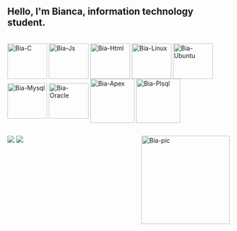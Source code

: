 ## Hello, I'm Bianca, information technology student.

<div style="display: inline_block"><br>
  <img align="center" alt="Bia-C" height="80" width="90" src="https://cdn.jsdelivr.net/gh/devicons/devicon/icons/c/c-original.svg">
  <img align="center" alt="Bia-Js" height="80" width="90" src="https://cdn.jsdelivr.net/gh/devicons/devicon/icons/javascript/javascript-original.svg">
  <img align="center" alt="Bia-Html" height="80" width="90" src="https://cdn.jsdelivr.net/gh/devicons/devicon/icons/html5/html5-original.svg">
  <img align="center" alt="Bia-Linux" height="80" width="90" src="https://cdn.jsdelivr.net/gh/devicons/devicon/icons/linux/linux-original.svg">
  <img align="center" alt="Bia-Ubuntu" height="80" width="90" src="https://cdn.jsdelivr.net/gh/devicons/devicon/icons/ubuntu/ubuntu-plain.svg">
  <img align="center" alt="Bia-Mysql" height="80" width="90" src="https://cdn.jsdelivr.net/gh/devicons/devicon/icons/mysql/mysql-original.svg">
  <img align="center" alt="Bia-Oracle" height="80" width="90" src="https://cdn.jsdelivr.net/gh/devicons/devicon/icons/oracle/oracle-original.svg">
  <img align="center" alt="Bia-Apex" height="100" width="100" src="https://img.icons8.com/plasticine/100/000000/oracle-application-express.png">
  <img align="center" alt="Bia-Plsql" height="100" width="100" src="https://img.icons8.com/plasticine/100/000000/oracle-pl-sql--v3.png">
</div>
  
  ##
  
<div> 
 <a href="https://discordapp.com/users/bialeticia#4612/" target="_blank"><img src="https://img.shields.io/badge/Discord-7289DA?style=for-the-badge&logo=discord&logoColor=white"/></a> 
 <a href = "mailto:biancaleticia.moura@gmail.com"><img src="https://img.shields.io/badge/Gmail-D14836?style=for-the-badge&logo=gmail&logoColor=white"/></a>
 <img align="right" alt="Bia-pic" height="200" src="https://pa1.narvii.com/6821/168d9626b280b53463f0bc7bfe9c31ef5aaff25f_hq.gif">
</div>
